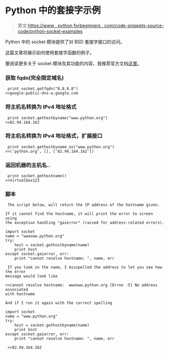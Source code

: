 # Python 中的套接字示例

> 原文:[https://www . python forbeginners . com/code-snippets-source-code/python-socket-examples](https://www.pythonforbeginners.com/code-snippets-source-code/python-socket-examples)

Python 中的 socket 模块提供了对 BSD 套接字接口的访问。

这篇文章将展示如何使用套接字函数的例子。

要阅读更多关于 socket 模块及其功能的内容，我推荐官方文档[这里](https://docs.python.org/library/socket.html "Sockets-Module")。

### 获取 fqdn(完全限定域名)

```
 print socket.getfqdn("8.8.8.8")
>>google-public-dns-a.google.com 
```

### 将主机名转换为 IPv4 地址格式

```
 print socket.gethostbyname("www.python.org")
>>82.94.164.162 
```

### 将主机名转换为 IPv4 地址格式，扩展接口

```
 print socket.gethostbyname_ex("www.python.org")
>>('python.org', [], ['82.94.164.162']) 
```

### 返回机器的主机名..

```
 print socket.gethostname()
>>Virtualbox123 
```

### 脚本

```
 The script below, will return the IP address of the hostname given. 

If it cannot find the hostname, it will print the error to screen using 
the exception handling "gaierror" (raised for address-related errors). 
```

```
import socket
name = "wwaxww.python.org"
try:
    host = socket.gethostbyname(name)
    print host
except socket.gaierror, err:
    print "cannot resolve hostname: ", name, err

```

```
 If you look in the name, I misspelled the address to let you see how the error
message would look like

>>cannot resolve hostname:  wwaxww.python.org [Errno -5] No address associated
with hostname

And if I run it again with the correct spelling 
```

```
import socket
name = "www.python.org"
try:
    host = socket.gethostbyname(name)
    print host
except socket.gaierror, err:
    print "cannot resolve hostname: ", name, err

```

```
 >>82.94.164.162 
```